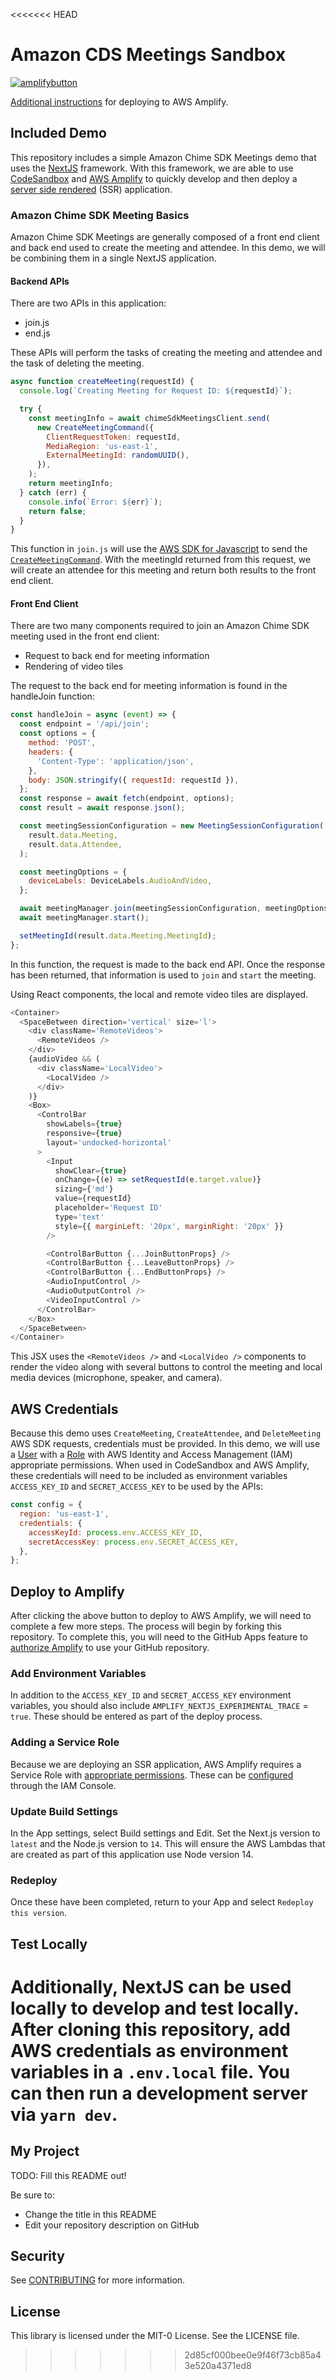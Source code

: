 <<<<<<< HEAD
# Amazon CDS Meetings Sandbox

[![amplifybutton](https://oneclick.amplifyapp.com/button.svg)](https://console.aws.amazon.com/amplify/home#/deploy?repo=https://github.com/aws-samples/amazon-cds-meeting-sandbox)

[Additional instructions](#deploy-to-amplify) for deploying to AWS Amplify.

## Included Demo

This repository includes a simple Amazon Chime SDK Meetings demo that uses the [NextJS](https://nextjs.org/learn/foundations/about-nextjs/what-is-nextjs) framework. With this framework, we are able to use [CodeSandbox](https://codesandbox.io/docs/overview) and [AWS Amplify](https://aws.amazon.com/amplify/) to quickly develop and then deploy a [server side rendered](https://docs.aws.amazon.com/amplify/latest/userguide/server-side-rendering-amplify.html) (SSR) application.

### Amazon Chime SDK Meeting Basics

Amazon Chime SDK Meetings are generally composed of a front end client and back end used to create the meeting and attendee. In this demo, we will be combining them in a single NextJS application.

#### Backend APIs

There are two APIs in this application:

- join.js
- end.js

These APIs will perform the tasks of creating the meeting and attendee and the task of deleting the meeting.

```javascript
async function createMeeting(requestId) {
  console.log(`Creating Meeting for Request ID: ${requestId}`);

  try {
    const meetingInfo = await chimeSdkMeetingsClient.send(
      new CreateMeetingCommand({
        ClientRequestToken: requestId,
        MediaRegion: 'us-east-1',
        ExternalMeetingId: randomUUID(),
      }),
    );
    return meetingInfo;
  } catch (err) {
    console.info(`Error: ${err}`);
    return false;
  }
}
```

This function in `join.js` will use the [AWS SDK for Javascript](https://aws.amazon.com/sdk-for-javascript/) to send the [`CreateMeetingCommand`](https://docs.aws.amazon.com/AWSJavaScriptSDK/v3/latest/clients/client-chime-sdk-meetings/index.html). With the meetingId returned from this request, we will create an attendee for this meeting and return both results to the front end client.

#### Front End Client

There are two many components required to join an Amazon Chime SDK meeting used in the front end client:

- Request to back end for meeting information
- Rendering of video tiles

The request to the back end for meeting information is found in the handleJoin function:

```javascript
const handleJoin = async (event) => {
  const endpoint = '/api/join';
  const options = {
    method: 'POST',
    headers: {
      'Content-Type': 'application/json',
    },
    body: JSON.stringify({ requestId: requestId }),
  };
  const response = await fetch(endpoint, options);
  const result = await response.json();

  const meetingSessionConfiguration = new MeetingSessionConfiguration(
    result.data.Meeting,
    result.data.Attendee,
  );

  const meetingOptions = {
    deviceLabels: DeviceLabels.AudioAndVideo,
  };

  await meetingManager.join(meetingSessionConfiguration, meetingOptions);
  await meetingManager.start();

  setMeetingId(result.data.Meeting.MeetingId);
};
```

In this function, the request is made to the back end API. Once the response has been returned, that information is used to `join` and `start` the meeting.

Using React components, the local and remote video tiles are displayed.

```javascript
<Container>
  <SpaceBetween direction='vertical' size='l'>
    <div className='RemoteVideos'>
      <RemoteVideos />
    </div>
    {audioVideo && (
      <div className='LocalVideo'>
        <LocalVideo />
      </div>
    )}
    <Box>
      <ControlBar
        showLabels={true}
        responsive={true}
        layout='undocked-horizontal'
      >
        <Input
          showClear={true}
          onChange={(e) => setRequestId(e.target.value)}
          sizing={'md'}
          value={requestId}
          placeholder='Request ID'
          type='text'
          style={{ marginLeft: '20px', marginRight: '20px' }}
        />

        <ControlBarButton {...JoinButtonProps} />
        <ControlBarButton {...LeaveButtonProps} />
        <ControlBarButton {...EndButtonProps} />
        <AudioInputControl />
        <AudioOutputControl />
        <VideoInputControl />
      </ControlBar>
    </Box>
  </SpaceBetween>
</Container>
```

This JSX uses the `<RemoteVideos />` and `<LocalVideo />` components to render the video along with several buttons to control the meeting and local media devices (microphone, speaker, and camera).

## AWS Credentials

Because this demo uses `CreateMeeting`, `CreateAttendee`, and `DeleteMeeting` AWS SDK requests, credentials must be provided. In this demo, we will use a [User](https://docs.aws.amazon.com/IAM/latest/UserGuide/id_users_create.html) with a [Role](https://docs.aws.amazon.com/IAM/latest/UserGuide/id_roles.html) with AWS Identity and Access Management (IAM) appropriate permissions. When used in CodeSandbox and AWS Amplify, these credentials will need to be included as environment variables `ACCESS_KEY_ID` and `SECRET_ACCESS_KEY` to be used by the APIs:

```javascript
const config = {
  region: 'us-east-1',
  credentials: {
    accessKeyId: process.env.ACCESS_KEY_ID,
    secretAccessKey: process.env.SECRET_ACCESS_KEY,
  },
};
```

## Deploy to Amplify

After clicking the above button to deploy to AWS Amplify, we will need to complete a few more steps. The process will begin by forking this repository. To complete this, you will need to the GitHub Apps feature to [authorize Amplify](https://docs.aws.amazon.com/amplify/latest/userguide/setting-up-GitHub-access.html) to use your GitHub repository.

### Add Environment Variables

In addition to the `ACCESS_KEY_ID` and `SECRET_ACCESS_KEY` environment variables, you should also include `AMPLIFY_NEXTJS_EXPERIMENTAL_TRACE` = `true`. These should be entered as part of the deploy process.

### Adding a Service Role

Because we are deploying an SSR application, AWS Amplify requires a Service Role with [appropriate permissions](https://docs.aws.amazon.com/amplify/latest/userguide/server-side-rendering-amplify.html#ssr-IAM-permissions). These can be [configured](https://docs.aws.amazon.com/amplify/latest/userguide/how-to-service-role-amplify-console.html) through the IAM Console.

### Update Build Settings

In the App settings, select Build settings and Edit. Set the Next.js version to `latest` and the Node.js version to `14`. This will ensure the AWS Lambdas that are created as part of this application use Node version 14.

### Redeploy

Once these have been completed, return to your App and select `Redeploy this version`.

## Test Locally

Additionally, NextJS can be used locally to develop and test locally. After cloning this repository, add AWS credentials as environment variables in a `.env.local` file. You can then run a development server via `yarn dev`.
=======
## My Project

TODO: Fill this README out!

Be sure to:

* Change the title in this README
* Edit your repository description on GitHub

## Security

See [CONTRIBUTING](CONTRIBUTING.md#security-issue-notifications) for more information.

## License

This library is licensed under the MIT-0 License. See the LICENSE file.

>>>>>>> 2d85cf000bee0e9f46f73cb85a43e520a4371ed8
